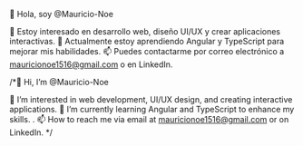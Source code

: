 👋 Hola, soy @Mauricio-Noe

👀 Estoy interesado en desarrollo web, diseño UI/UX y crear aplicaciones interactivas.
🌱 Actualmente estoy aprendiendo Angular y TypeScript para mejorar mis habilidades.
📫 Puedes contactarme por correo electrónico a mauricionoe1516@gmail.com o en LinkedIn.

/*👋 Hi, I’m @Mauricio-Noe

👀 I’m interested in web development, UI/UX design, and creating interactive applications.
🌱 I’m currently learning Angular and TypeScript to enhance my skills.
.
📫 How to reach me via email at mauricionoe1516@gmail.com or on LinkedIn. */
